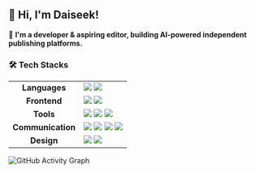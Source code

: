 ## 👋 Hi, I'm Daiseek!  
🚀 **I'm a developer & aspiring editor, building AI-powered independent publishing platforms.**  

### 🛠 Tech Stacks  
<div align="center">
  <table>
    <tr>
      <td align="center"><strong>Languages</strong></td>
      <td>
        <img src="https://img.shields.io/badge/HTML-E34F26?style=for-the-badge&logo=html5&logoColor=white">
        <img src="https://img.shields.io/badge/JavaScript-F7DF1E?style=for-the-badge&logo=javascript&logoColor=black">
      </td>
    </tr>
    <tr>
      <td align="center"><strong>Frontend</strong></td>
      <td>
        <img src="https://img.shields.io/badge/React-61DAFB?style=for-the-badge&logo=react&logoColor=black">
        <img src="https://img.shields.io/badge/TailwindCSS-38B2AC?style=for-the-badge&logo=tailwind-css&logoColor=white">
      </td>
    </tr>
    <tr>
      <td align="center"><strong>Tools</strong></td>
      <td>
        <img src="https://img.shields.io/badge/VS%20Code-007ACC?style=for-the-badge&logo=visual-studio-code&logoColor=white">
        <img src="https://img.shields.io/badge/Prettier-F7B93E?style=for-the-badge&logo=prettier&logoColor=black">
        <img src="https://img.shields.io/badge/ESLint-4B32C3?style=for-the-badge&logo=eslint&logoColor=white">
      </td>
    </tr>
    <tr>
      <td align="center"><strong>Communication</strong></td>
      <td>
        <img src="https://img.shields.io/badge/GitHub-181717?style=for-the-badge&logo=github&logoColor=white">
        <img src="https://img.shields.io/badge/Notion-000000?style=for-the-badge&logo=notion&logoColor=white">
        <img src="https://img.shields.io/badge/Slack-4A154B?style=for-the-badge&logo=slack&logoColor=white">
        <img src="https://img.shields.io/badge/Zoom-2D8CFF?style=for-the-badge&logo=zoom&logoColor=white">
      </td>
    </tr>
    <tr>
      <td align="center"><strong>Design</strong></td>
      <td>
        <img src="https://img.shields.io/badge/Figma-F24E1E?style=for-the-badge&logo=figma&logoColor=white">
        <img src="https://img.shields.io/badge/Canva-00C4CC?style=for-the-badge&logo=canva&logoColor=white">
      </td>
    </tr>
  </table>
</div>


![GitHub Activity Graph](https://github-readme-activity-graph.vercel.app/graph?username=daiseek&theme=github)




<!--
**daiseek/daiseek** is a ✨ _special_ ✨ repository because its `README.md` (this file) appears on your GitHub profile.

Here are some ideas to get you started:

- 🔭 I’m currently working on ...
- 🌱 I’m currently learning ...
- 👯 I’m looking to collaborate on ...
- 🤔 I’m looking for help with ...
- 💬 Ask me about ...
- 📫 How to reach me: ...
- 😄 Pronouns: ...
- ⚡ Fun fact: ...
-->
